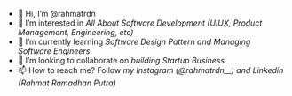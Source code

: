 - 👋 Hi, I’m @rahmatrdn
- 👀 I’m interested in *All About Software Development (UIUX, Product Management, Engineering, etc)*
- 🌱 I’m currently learning *Software Design Pattern and Managing Software Engineers*
- 💞️ I’m looking to collaborate on *building Startup Business*
- 📫 How to reach me? Follow *my Instagram (@rahmatrdn__) and Linkedin (Rahmat Ramadhan Putra)*

<!---
rahmatrdn/rahmatrdn is a ✨ special ✨ repository because its `README.md` (this file) appears on your GitHub profile.
You can click the Preview link to take a look at your changes.
--->
